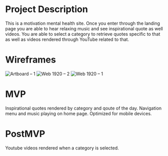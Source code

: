 # Project Description

This is a motivation mental health site. Once you enter through the landing page you are able to hear relaxing music and see inspirational quote as well videos. You are able to select a category to retrieve quotes specific to that as well as videos rendered through YouTube related to that.

# Wireframes
![Artboard – 1](https://user-images.githubusercontent.com/55125468/67128381-7b3fa580-f1c9-11e9-9cb9-5c39b1ec3e7b.jpg)
![Web 1920 – 2](https://user-images.githubusercontent.com/55125468/67128392-809cf000-f1c9-11e9-9009-2c7635ad6326.jpg)
![Web 1920 – 1](https://user-images.githubusercontent.com/55125468/67128400-8397e080-f1c9-11e9-8834-aad51bdb87f1.jpg)

# MVP
Inspirational quotes rendered by category and qoute of the day. Navigation menu and music playing on home page. Optimized for mobile devices.

# PostMVP
Youtube videos rendered when a category is selected.


